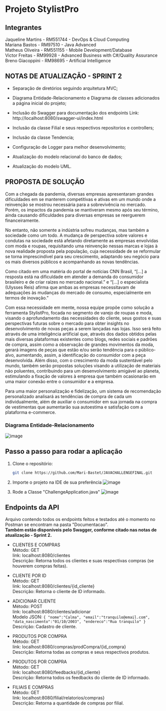 # Projeto StylistPro

## Integrantes
Jaqueline Martins - RM551744 - DevOps & Cloud Computing <br>
Mariana Bastos    - RM97510  - Java Advanced <br>
Matheus Oliveira  - RM551155 - Mobile Development/Database <br>
Victor Freitas    - RM99928  - Advanced Business with C#/Quality Assurance<br>
Breno Giacoppini  - RM98695  - Artificial Intelligence <br>

## NOTAS DE ATUALIZAÇÃO - SPRINT 2
- Separação de diretórios seguindo arquitetura MVC;

- Diagrama Entidade-Relacionamento e Diagrama de classes adicionados a página inicial do projeto;

- Inclusão do Swagger para documentação dos endpoints
	Link: http://localhost:8080/swagger-ui/index.html

- Inclusão da classe Filial e seus respectivos repositorios e controllers;

- Inclusão da classe Tendencia;

- Configuração de Logger para melhor desenvolvimento;
  
- Atualização do modelo relacional do banco de dados;

- Atualização do modelo UML.

## PROPOSTA DE SOLUÇÃO
Com a chegada da pandemia, diversas empresas apresentaram grandes
dificuldades em se manterem competitivas e ativas em um mundo onde a
reinvenção se mostrou necessária para a sobrevivência no mercado. Porém, os
impactos da pandemia se mantiveram mesmo após seu término, ainda
causando dificuldades para diversas empresas se reerguerem financeiramente.<br>

No entanto, não somente a indústria sofreu mudanças, mas também a
sociedade como um todo. A mudança de perspectiva sobre valores e condutas
na sociedade está afetando diretamente as empresas envolvidas com moda e
roupas, requisitando uma reinvenção nessas marcas e lojas à nova realidade
proposta pela população, cuja necessidade de se reformular se torna
imprescindível para seu crescimento, adaptando seu negócio para os mais
diversos públicos e acompanhando as novas tendências.<br>

Como citado em uma matéria do portal de notícias CNN Brasil, “[...] a resposta
está na dificuldade em atender a demanda do consumidor brasileiro e de criar
raízes no mercado nacional.” e “[...] o especialista (Ulysses Reis) afirma que
ambas as empresas necessitavam de adequações às mudanças do mercado de
consumo, especialmente em termos de inovação.”<br>

Com essa necessidade em mente, nossa equipe propõe como solução a
ferramenta StylistPro, focada no segmento de varejo de roupas e moda,
visando o aprofundamento das necessidades do cliente, seus gostos e suas
perspectivas futuras sobre o mercado para obter insights no desenvolvimento
de novas peças a serem lançadas nas lojas. Isso será feito através de uma
inteligência artificial que, através dos dados obtidos pelas mais diversas
plataformas existentes como blogs, redes sociais e padrões de compra, assim
como a observação de grandes movimentos da moda, gerará imagens de peças
que estão e/ou serão tendência para o público-alvo, aumentando, assim, a
identificação do consumidor com a peça desenvolvida. Além disso, com o
crescimento da moda sustentável pelo mundo, também serão propostas
soluções visando a utilização de materiais não poluentes, contribuindo para um
desenvolvimento amigável ao planeta, estimulando a fixação de valores à
empresa que também ocasionarão em uma maior conexão entre o consumidor
e a empresa.<br>

Para uma maior personalização e fidelização, um sistema de recomendação
personalizado analisará as tendências de compra de cada um individualmente,
além de auxiliar o consumidor em sua jornada na compra de vestimentas que
aumentarão sua autoestima e satisfação com a plataforma e-commerce.

### Diagrama Entidade-Relacionamento
![image](https://github.com/Mari-Bastet/JAVACHALLENGEFINAL/assets/82931897/3653c2ba-79b6-44c4-9f67-2372bd34cdec)



## Passo a passo para rodar a aplicação

1. Clone o repositório:

    ```bash
    git clone https://github.com/Mari-Bastet/JAVACHALLENGEFINAL.git
    ```

2. Importe o projeto na IDE de sua preferência
   ![image](https://github.com/Mari-Bastet/JAVACHALLENGEFINAL/assets/82931897/fbc29d9e-e3c6-462e-ac69-9dfbbf20821c)

3. Rode a Classe "ChallengeApplication.java"
![image](https://github.com/Mari-Bastet/JAVACHALLENGEFINAL/assets/82931897/2908161a-c66a-4491-9dae-ed100b67961e)

## Endpoints da API
Arquivo contendo todos os endpoints feitos e testados até o momento no Postman se encontram na pasta "Documentacao".<br>
__Também estão disponíveis pelo Swagger, conforme citado nas notas de atualização - Sprint 2.__

- CLIENTES E COMPRAS <br>
 Método: GET <br>
 link: localhost:8080/clientes <br>
 Descrição: Retorna todos os clientes e suas respectivas compras (se houverem compras feitas). <br>

 - CLIENTE POR ID <br>
 Método: GET <br>
 link: localhost:8080/clientes/{id_cliente} <br>
 Descrição: Retorna o cliente de ID informado. <br>

- ADICIONAR CLIENTE <br>
 Método: POST <br>
 link: localhost:8080/clientes/adicionar <br>
 Modelo JSON: ``` {
    "nome":"Calma",
    "email":"tranquilo@email.com",
    "data_nascimento":"01/10/2003",
    "endereco":"Rua tranquilo"
} ``` <br>
 Descrição: Cadastro de cliente. <br>

- PRODUTOS POR COMPRA <br>
 Método: GET <br>
 link: localhost:8080/compras/prodCompra/{id_compra} <br>
 Descrição: Retorna todas as compras e seus respectivos produtos. <br>

 - PRODUTOS POR COMPRA <br>
 Método: GET <br>
 link: localhost:8080/feedbacks/{id_cliente} <br>
 Descrição: Retorna todos os feedbacks do cliente de ID informado. <br>

 - FILIAIS E COMPRAS <br>
 Método: GET <br>
 link: localhost:8080/filial/relatorios/compras} <br>
 Descrição: Retorna a quantidade de compras por filial. <br>
 
 
  
